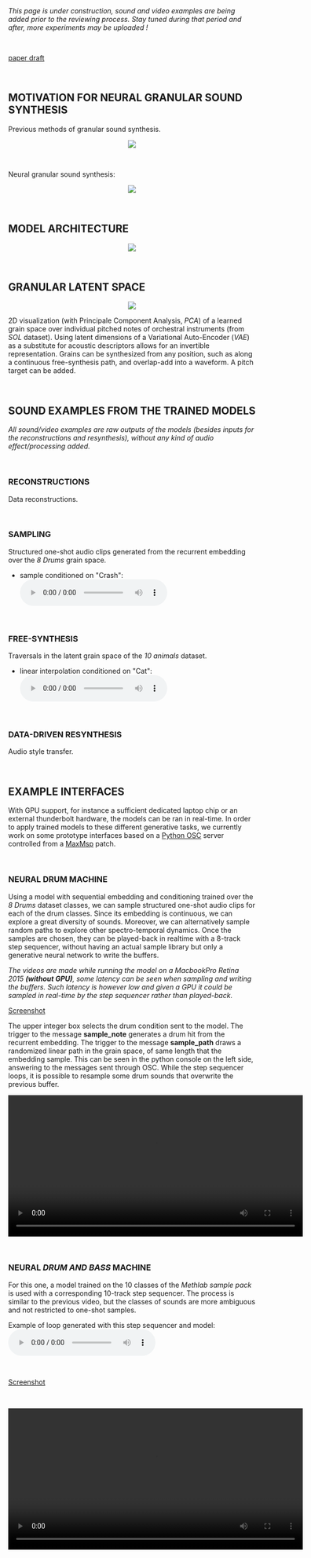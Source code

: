 <!--
<a href="audio/Crash_s_note.wav">sample_embed_crash</a>
https://jekyllcodex.org/without-plugin/open-embed/#
-->

<script type="text/javascript"> 
      // Show button
      function look(type){ 
      param=document.getElementById(type); 
      if(param.style.display == "none") param.style.display = "block"; 
      else param.style.display = "none" 
      } 
</script>

&nbsp;

*This page is under construction, sound and video examples are being added prior to the reviewing process. Stay tuned during that period and after, more experiments may be uploaded !*

&nbsp;

[paper draft](https://github.com/anonymized124/neural_granular_synthesis/blob/master/draft.pdf)

&nbsp;

## MOTIVATION FOR NEURAL GRANULAR SOUND SYNTHESIS

Previous methods of granular sound synthesis.

<p align="center"> <img src="figures/common_granular.png"> </p>

&nbsp;

Neural granular sound synthesis:

<p align="center"> <img src="figures/neural_granular.png"> </p>

&nbsp;

## MODEL ARCHITECTURE

<p align="center"> <img src="figures/architecture.png"> </p>

&nbsp;

## GRANULAR LATENT SPACE

<p align="center"> <img src="figures/granular_space.png"> </p>

2D visualization (with Principale Component Analysis, *PCA*) of a learned grain space over individual pitched notes of orchestral instruments (from *SOL* dataset). Using latent dimensions of a Variational Auto-Encoder (*VAE*) as a substitute for acoustic descriptors allows for an invertible representation. Grains can be synthesized from any position, such as along a continuous free-synthesis path, and overlap-add into a waveform. A pitch target can be added.

&nbsp;

## SOUND EXAMPLES FROM THE TRAINED MODELS

*All sound/video examples are raw outputs of the models (besides inputs for the reconstructions and resynthesis), without any kind of audio effect/processing added.*

&nbsp;

### RECONSTRUCTIONS

Data reconstructions.

&nbsp;

### SAMPLING

Structured one-shot audio clips generated from the recurrent embedding over the *8  Drums* grain space.

* sample conditioned on "Crash": <audio controls><source src="audio/Crash_s_note.wav"></audio>

&nbsp;

### FREE-SYNTHESIS

Traversals in the latent grain space of the *10 animals* dataset.

* linear interpolation conditioned on "Cat": <audio controls><source src="audio/cat_interp_seq.wav"></audio>

&nbsp;

### DATA-DRIVEN RESYNTHESIS

Audio style transfer.

&nbsp;

## EXAMPLE INTERFACES

With GPU support, for instance a sufficient dedicated laptop chip or an external thunderbolt hardware, the models can be ran in real-time. In order to apply trained models to these different generative tasks, we currently work on some prototype interfaces based on a [Python OSC](https://pypi.org/project/python-osc/) server controlled from a [MaxMsp](https://cycling74.com) patch.

&nbsp;

### NEURAL DRUM MACHINE

Using a model with sequential embedding and conditioning trained over the *8  Drums* dataset classes, we can sample structured one-shot audio clips for each of the drum classes. Since its embedding is continuous, we can explore a great diversity of sounds. Moreover, we can alternatively sample random paths to explore other spectro-temporal dynamics. Once the samples are chosen, they can be played-back in realtime with a 8-track step sequencer, without having an actual sample library but only a generative neural network to write the buffers.

*The videos are made while running the model on a MacbookPro Retina 2015 **(without GPU)**, some latency can be seen when sampling and writing the buffers. Such latency is however low and given a GPU it could be sampled in real-time by the step sequencer rather than played-back.*

[Screenshot](https://raw.githubusercontent.com/anonymized124/neural_granular_synthesis/master/figures/screen_drum_machine.png)

The upper integer box selects the drum condition sent to the model. The trigger to the message **sample_note** generates a drum hit from the recurrent embedding. The trigger to the message **sample_path** draws a randomized linear path in the grain space, of same length that the embedding sample. This can be seen in the python console on the left side, answering to the messages sent through OSC. While the step sequencer loops, it is possible to resample some drum sounds that overwrite the previous buffer.

<video id="drum_machine" class="video-js vjs-default-skin" controls preload="auto" width="600" height="288" data-setup="{}">
<source src="video/drum_machine.mp4" type='video/mp4'>
</video>

&nbsp;

### NEURAL *DRUM AND BASS* MACHINE

For this one, a model trained on the 10 classes of the *Methlab sample pack* is used with a corresponding 10-track step sequencer. The process is similar to the previous video, but the classes of sounds are more ambiguous and not restricted to one-shot samples.

Example of loop generated with this step sequencer and model: <audio controls><source src="audio/test_methlab_drummachine.wav"></audio>

&nbsp;

[Screenshot](https://raw.githubusercontent.com/anonymized124/neural_granular_synthesis/master/figures/screen_methlab_machine.png)

&nbsp;

<video id="methlab_machine" class="video-js vjs-default-skin" controls preload="auto" width="600" height="288" data-setup="{}">
<source src="video/methlab_machine.mp4" type='video/mp4'>
</video>
